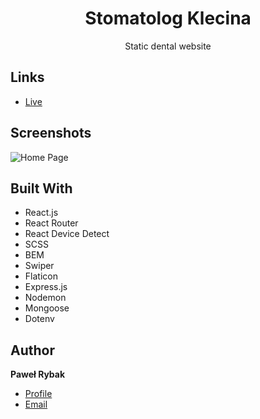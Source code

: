 <h1 align="center">Stomatolog Klecina</h1>

<p align="center">Static dental website</p>

## Links

- [Live](https://www.stomatologklecina.pl)

## Screenshots

![Home Page](//client/src/assets/images/readme.png "Home Page")

## Built With

- React.js
- React Router
- React Device Detect
- SCSS
- BEM
- Swiper
- Flaticon
- Express.js
- Nodemon
- Mongoose
- Dotenv

## Author

**Paweł Rybak**

- [Profile](https://github.com/rybakpawel "Paweł Rybak")
- [Email](mailto:rybakpawel92@gmail.com "Hi!")


